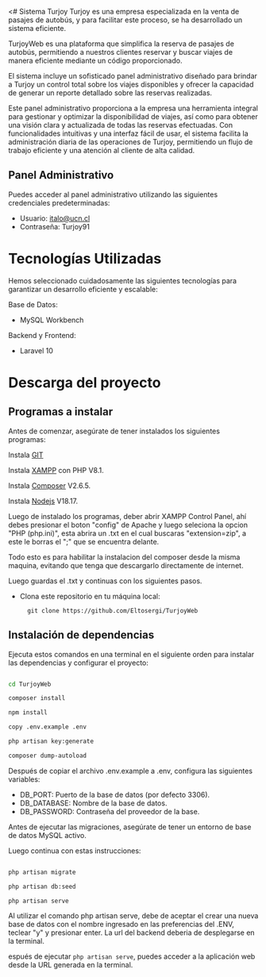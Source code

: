 <# Sistema Turjoy
Turjoy es una empresa especializada en la venta de pasajes de autobús, y para facilitar este proceso, se ha desarrollado un sistema eficiente.

TurjoyWeb es una plataforma que simplifica la reserva de pasajes de autobús, permitiendo a nuestros clientes reservar y buscar viajes de manera eficiente mediante un código proporcionado.

El sistema incluye un sofisticado panel administrativo diseñado para brindar a Turjoy un control total sobre los viajes disponibles y ofrecer la capacidad de generar un reporte detallado sobre las reservas realizadas.
 
Este panel administrativo proporciona a la empresa una herramienta integral para gestionar y optimizar la disponibilidad de viajes, así como para obtener una visión clara y actualizada de todas las reservas efectuadas. Con funcionalidades intuitivas y una interfaz fácil de usar, el sistema facilita la administración diaria de las operaciones de Turjoy, permitiendo un flujo de trabajo eficiente y una atención al cliente de alta calidad.

## Panel Administrativo

Puedes acceder al panel administrativo utilizando las siguientes credenciales predeterminadas:
- Usuario: italo@ucn.cl
- Contraseña: Turjoy91

Tecnologías Utilizadas
================================================================================================================
Hemos seleccionado cuidadosamente las siguientes tecnologías para garantizar un desarrollo eficiente y escalable:

Base de Datos:
- MySQL Workbench
  
Backend y Frontend:
- Laravel 10
  


Descarga del proyecto
================================================================================================================
## Programas a instalar
Antes de comenzar, asegúrate de tener instalados los siguientes programas:

Instala [GIT](https://git-scm.com/downloads)

Instala [XAMPP](https://www.apachefriends.org/es/index.html) con PHP V8.1.

Instala [Composer](https://getcomposer.org/download/) V2.6.5.

Instala [Nodejs](https://nodejs.org/en) V18.17.

Luego de instalado los programas, deber abrir XAMPP Control Panel, ahí debes presionar el boton "config" de Apache y luego seleciona la opcion "PHP (php.ini)", esta abrira un .txt en el cual buscaras "extension=zip", a este le borras el ";" que se encuentra delante.

Todo esto es para habilitar la instalacion del composer desde la misma maquina, evitando que tenga que descargarlo directamente de internet.

Luego guardas el .txt y continuas con los siguientes pasos.

- Clona este repositorio en tu máquina local: 

		git clone https://github.com/Eltosergi/TurjoyWeb


## Instalación de dependencias

Ejecuta estos comandos en una terminal en el siguiente orden para instalar las dependencias y configurar el proyecto:
```bash

cd TurjoyWeb

composer install

npm install

copy .env.example .env

php artisan key:generate

composer dump-autoload

```
Después de copiar el archivo .env.example a .env, configura las siguientes variables:
- DB_PORT: Puerto de la base de datos (por defecto 3306).
- DB_DATABASE: Nombre de la base de datos.
- DB_PASSWORD: Contraseña del proveedor de la base.

Antes de ejecutar las migraciones, asegúrate de tener un entorno de base de datos MySQL activo.

Luego continua con estas instrucciones:
```bash

php artisan migrate

php artisan db:seed

php artisan serve
```
Al utilizar el comando php artisan serve, debe de aceptar el crear una nueva base de datos con el nombre ingresado en las preferencias del .ENV, teclear "y" y presionar enter.
La url del backend deberia de desplegarse en la terminal.

espués de ejecutar `php artisan serve`, puedes acceder a la aplicación web desde la URL generada en la terminal.
